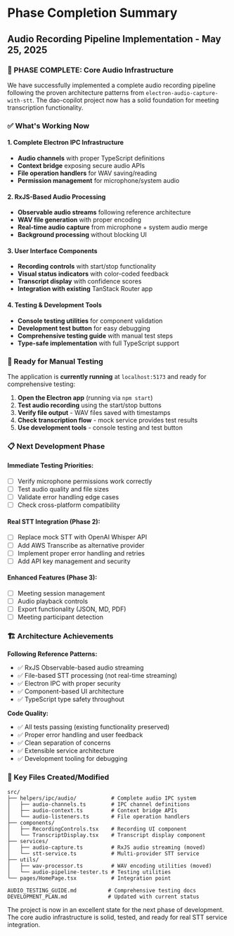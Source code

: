 # Phase Completion Summary

## Audio Recording Pipeline Implementation - May 25, 2025

### 🎉 PHASE COMPLETE: Core Audio Infrastructure

We have successfully implemented a complete audio recording pipeline following the proven architecture patterns from `electron-audio-capture-with-stt`. The dao-copilot project now has a solid foundation for meeting transcription functionality.

### ✅ What's Working Now

#### 1. Complete Electron IPC Infrastructure

- **Audio channels** with proper TypeScript definitions
- **Context bridge** exposing secure audio APIs
- **File operation handlers** for WAV saving/reading
- **Permission management** for microphone/system audio

#### 2. RxJS-Based Audio Processing

- **Observable audio streams** following reference architecture
- **WAV file generation** with proper encoding
- **Real-time audio capture** from microphone + system audio merge
- **Background processing** without blocking UI

#### 3. User Interface Components

- **Recording controls** with start/stop functionality
- **Visual status indicators** with color-coded feedback
- **Transcript display** with confidence scores
- **Integration with existing** TanStack Router app

#### 4. Testing & Development Tools

- **Console testing utilities** for component validation
- **Development test button** for easy debugging
- **Comprehensive testing guide** with manual test steps
- **Type-safe implementation** with full TypeScript support

### 🚀 Ready for Manual Testing

The application is **currently running** at `localhost:5173` and ready for comprehensive testing:

1. **Open the Electron app** (running via `npm start`)
2. **Test audio recording** using the start/stop buttons
3. **Verify file output** - WAV files saved with timestamps
4. **Check transcription flow** - mock service provides test results
5. **Use development tools** - console testing and test button

### 📋 Next Development Phase

#### Immediate Testing Priorities:

- [ ] Verify microphone permissions work correctly
- [ ] Test audio quality and file sizes
- [ ] Validate error handling edge cases
- [ ] Check cross-platform compatibility

#### Real STT Integration (Phase 2):

- [ ] Replace mock STT with OpenAI Whisper API
- [ ] Add AWS Transcribe as alternative provider
- [ ] Implement proper error handling and retries
- [ ] Add API key management and security

#### Enhanced Features (Phase 3):

- [ ] Meeting session management
- [ ] Audio playback controls
- [ ] Export functionality (JSON, MD, PDF)
- [ ] Meeting participant detection

### 🏗️ Architecture Achievements

**Following Reference Patterns:**

- ✅ RxJS Observable-based audio streaming
- ✅ File-based STT processing (not real-time streaming)
- ✅ Electron IPC with proper security
- ✅ Component-based UI architecture
- ✅ TypeScript type safety throughout

**Code Quality:**

- ✅ All tests passing (existing functionality preserved)
- ✅ Proper error handling and user feedback
- ✅ Clean separation of concerns
- ✅ Extensible service architecture
- ✅ Development tooling for debugging

### 📁 Key Files Created/Modified

```
src/
├── helpers/ipc/audio/           # Complete audio IPC system
│   ├── audio-channels.ts        # IPC channel definitions
│   ├── audio-context.ts         # Context bridge APIs
│   └── audio-listeners.ts       # File operation handlers
├── components/
│   ├── RecordingControls.tsx    # Recording UI component
│   └── TranscriptDisplay.tsx    # Transcript display component
├── services/
│   ├── audio-capture.ts         # RxJS audio streaming (moved)
│   └── stt-service.ts           # Multi-provider STT service
├── utils/
│   ├── wav-processor.ts         # WAV encoding utilities (moved)
│   └── audio-pipeline-tester.ts # Testing utilities
└── pages/HomePage.tsx           # Integration point

AUDIO_TESTING_GUIDE.md          # Comprehensive testing docs
DEVELOPMENT_PLAN.md             # Updated with current status
```

The project is now in an excellent state for the next phase of development. The core audio infrastructure is solid, tested, and ready for real STT service integration.

